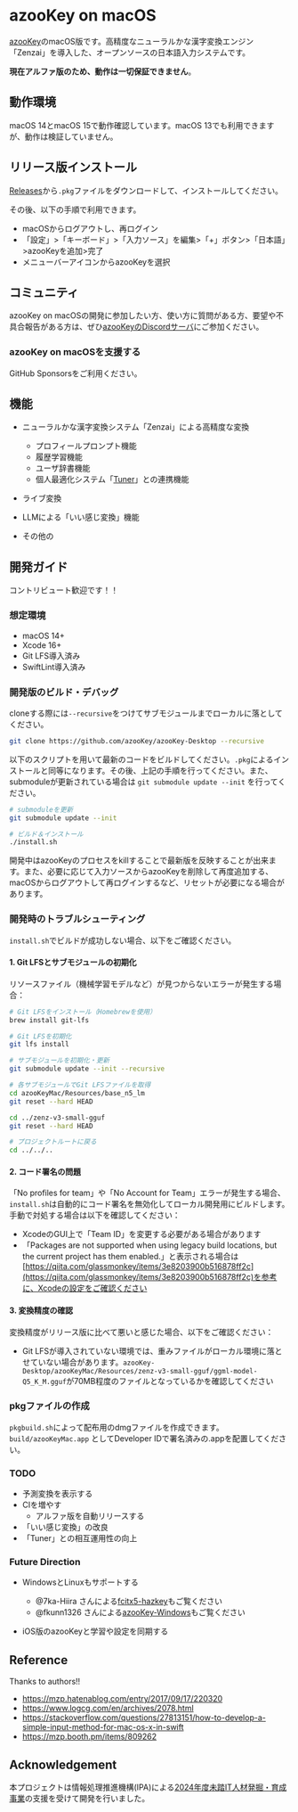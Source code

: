 # azooKey on macOS

[azooKey](https://github.com/ensan-hcl/azooKey)のmacOS版です。高精度なニューラルかな漢字変換エンジン「Zenzai」を導入した、オープンソースの日本語入力システムです。

**現在アルファ版のため、動作は一切保証できません**。

## 動作環境

macOS 14とmacOS 15で動作確認しています。macOS 13でも利用できますが、動作は検証していません。

## リリース版インストール

[Releases](https://github.com/ensan-hcl/azooKey-Desktop/releases)から`.pkg`ファイルをダウンロードして、インストールしてください。

その後、以下の手順で利用できます。

- macOSからログアウトし、再ログイン
- 「設定」>「キーボード」>「入力ソース」を編集>「+」ボタン>「日本語」>azooKeyを追加>完了
- メニューバーアイコンからazooKeyを選択

## コミュニティ

azooKey on macOSの開発に参加したい方、使い方に質問がある方、要望や不具合報告がある方は、ぜひ[azooKeyのDiscordサーバ](https://discord.gg/dY9gHuyZN5)にご参加ください。


### azooKey on macOSを支援する

GitHub Sponsorsをご利用ください。


## 機能

* ニューラルかな漢字変換システム「Zenzai」による高精度な変換
  * プロフィールプロンプト機能
  * 履歴学習機能
  * ユーザ辞書機能
  * 個人最適化システム「[Tuner](https://github.com/azooKey/Tuner)」との連携機能

* ライブ変換
* LLMによる「いい感じ変換」機能
* その他の

## 開発ガイド

コントリビュート歓迎です！！

### 想定環境
* macOS 14+
* Xcode 16+
* Git LFS導入済み
* SwiftLint導入済み

### 開発版のビルド・デバッグ

cloneする際には`--recursive`をつけてサブモジュールまでローカルに落としてください。

```bash
git clone https://github.com/azooKey/azooKey-Desktop --recursive
```

以下のスクリプトを用いて最新のコードをビルドしてください。`.pkg`によるインストールと同等になります。その後、上記の手順を行ってください。また、submoduleが更新されている場合は `git submodule update --init` を行ってください。

```bash
# submoduleを更新
git submodule update --init

# ビルド＆インストール
./install.sh
```

開発中はazooKeyのプロセスをkillすることで最新版を反映することが出来ます。また、必要に応じて入力ソースからazooKeyを削除して再度追加する、macOSからログアウトして再ログインするなど、リセットが必要になる場合があります。

### 開発時のトラブルシューティング

`install.sh`でビルドが成功しない場合、以下をご確認ください。

#### 1. Git LFSとサブモジュールの初期化

リソースファイル（機械学習モデルなど）が見つからないエラーが発生する場合：

```bash
# Git LFSをインストール（Homebrewを使用）
brew install git-lfs

# Git LFSを初期化
git lfs install

# サブモジュールを初期化・更新
git submodule update --init --recursive

# 各サブモジュールでGit LFSファイルを取得
cd azooKeyMac/Resources/base_n5_lm
git reset --hard HEAD

cd ../zenz-v3-small-gguf
git reset --hard HEAD

# プロジェクトルートに戻る
cd ../../..
```

#### 2. コード署名の問題

「No profiles for team」や「No Account for Team」エラーが発生する場合、`install.sh`は自動的にコード署名を無効化してローカル開発用にビルドします。手動で対処する場合は以下を確認してください：

* XcodeのGUI上で「Team ID」を変更する必要がある場合があります
* 「Packages are not supported when using legacy build locations, but the current project has them enabled.」と表示される場合は[https://qiita.com/glassmonkey/items/3e8203900b516878ff2c](https://qiita.com/glassmonkey/items/3e8203900b516878ff2c)を参考に、Xcodeの設定をご確認ください

#### 3. 変換精度の確認

変換精度がリリース版に比べて悪いと感じた場合、以下をご確認ください：
* Git LFSが導入されていない環境では、重みファイルがローカル環境に落とせていない場合があります。`azooKey-Desktop/azooKeyMac/Resources/zenz-v3-small-gguf/ggml-model-Q5_K_M.gguf`が70MB程度のファイルとなっているかを確認してください

### pkgファイルの作成
`pkgbuild.sh`によって配布用のdmgファイルを作成できます。`build/azooKeyMac.app` としてDeveloper IDで署名済みの.appを配置してください。

### TODO
* 予測変換を表示する
* CIを増やす
  * アルファ版を自動リリースする
* 「いい感じ変換」の改良
* 「Tuner」との相互運用性の向上

### Future Direction

* WindowsとLinuxもサポートする
  * @7ka-Hiira さんによる[fcitx5-hazkey](https://github.com/7ka-Hiira/fcitx5-hazkey)もご覧ください
  * @fkunn1326 さんによる[azooKey-Windows](https://github.com/fkunn1326/azooKey-Windows)もご覧ください

* iOS版のazooKeyと学習や設定を同期する

## Reference

Thanks to authors!!

* https://mzp.hatenablog.com/entry/2017/09/17/220320
* https://www.logcg.com/en/archives/2078.html
* https://stackoverflow.com/questions/27813151/how-to-develop-a-simple-input-method-for-mac-os-x-in-swift
* https://mzp.booth.pm/items/809262

## Acknowledgement
本プロジェクトは情報処理推進機構(IPA)による[2024年度未踏IT人材発掘・育成事業](https://www.ipa.go.jp/jinzai/mitou/it/2024/koubokekka.html)の支援を受けて開発を行いました。
